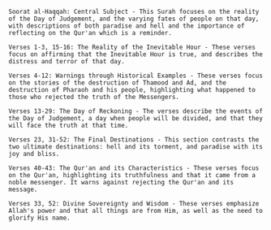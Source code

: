     Soorat al-Haqqah: Central Subject - This Surah focuses on the reality of the Day of Judgement, and the varying fates of people on that day, with descriptions of both paradise and hell and the importance of reflecting on the Qur'an which is a reminder.

    Verses 1-3, 15-16: The Reality of the Inevitable Hour - These verses focus on affirming that the Inevitable Hour is true, and describes the distress and terror of that day.

    Verses 4-12: Warnings through Historical Examples - These verses focus on the stories of the destruction of Thamood and Ad, and the destruction of Pharaoh and his people, highlighting what happened to those who rejected the truth of the Messengers.

    Verses 13-29: The Day of Reckoning - The verses describe the events of the Day of Judgement, a day when people will be divided, and that they will face the truth at that time.

    Verses 23, 31-52: The Final Destinations - This section contrasts the two ultimate destinations: hell and its torment, and paradise with its joy and bliss.

    Verses 40-43: The Qur'an and its Characteristics - These verses focus on the Qur'an, highlighting its truthfulness and that it came from a noble messenger. It warns against rejecting the Qur'an and its message.

    Verses 33, 52: Divine Sovereignty and Wisdom - These verses emphasize Allah's power and that all things are from Him, as well as the need to glorify His name.